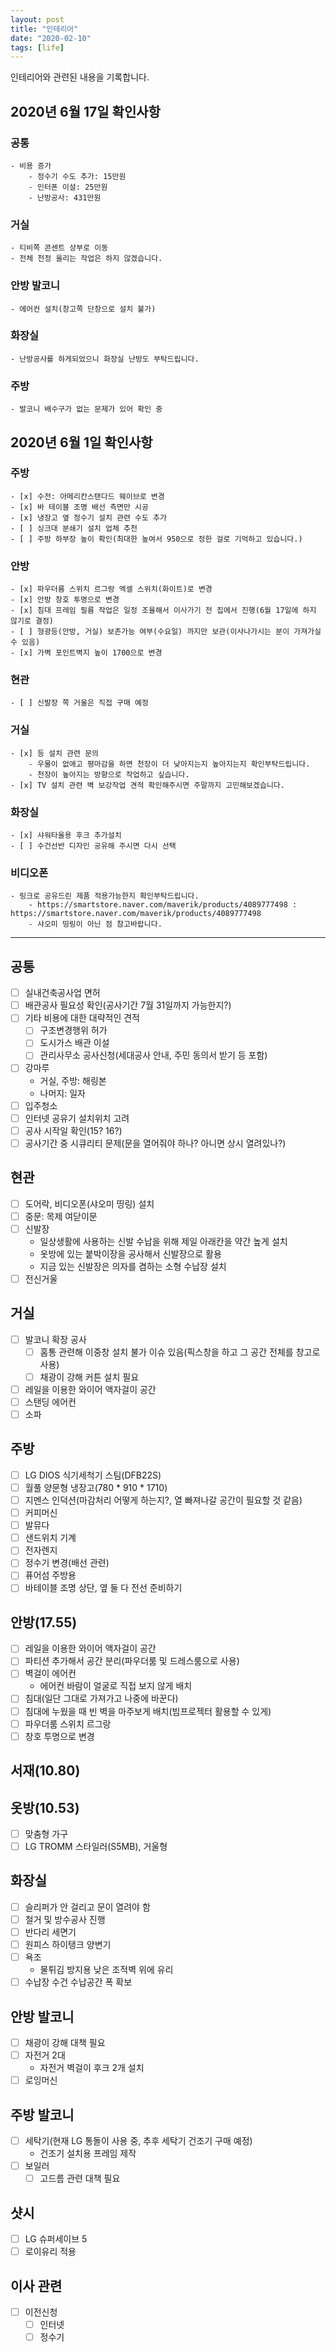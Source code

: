 ```yaml
---
layout: post
title: "인테리어"
date: "2020-02-10"
tags: [life]
---
```


인테리어와 관련된 내용을 기록합니다.

<!--more-->

## 2020년 6월 17일 확인사항

### 공통
	- 비용 증가
		- 정수기 수도 추가: 15만원
		- 인터폰 이설: 25만원
		- 난방공사: 431만원

### 거실
	- 티비쪽 콘센트 상부로 이동
	- 전체 천정 올리는 작업은 하지 않겠습니다.

### 안방 발코니
	- 에어컨 설치(창고쪽 단창으로 설치 불가)

### 화장실
	- 난방공사를 하게되었으니 화장실 난방도 부탁드립니다.

### 주방
	- 발코니 배수구가 없는 문제가 있어 확인 중

## 2020년 6월 1일 확인사항

### 주방
	- [x] 수전: 아메리칸스탠다드 웨이브로 변경
	- [x] 바 테이블 조명 배선 측면만 시공
	- [x] 냉장고 옆 정수기 설치 관련 수도 추가
	- [ ] 싱크대 분쇄기 설치 업체 추천
	- [ ] 주방 하부장 높이 확인(최대한 높여서 950으로 정한 걸로 기억하고 있습니다.)

### 안방
	- [x] 파우더룸 스위치 르그랑 엑셀 스위치(화이트)로 변경
	- [x] 안방 창호 투명으로 변경
	- [x] 침대 프레임 필름 작업은 일정 조율해서 이사가기 전 집에서 진행(6월 17일에 하지 않기로 결정)
	- [ ] 형광등(안방, 거실) 보존가능 여부(수요일) 까지만 보관(이사나가시는 분이 가져가실 수 있음)
	- [x] 가벽 포인트벽지 높이 1700으로 변경

### 현관
	- [ ] 신발장 쪽 거울은 직접 구매 예정

### 거실
	- [x] 등 설치 관련 문의
		- 우물이 없애고 평마감을 하면 천장이 더 낮아지는지 높아지는지 확인부탁드립니다.
		- 천장이 높아지는 방향으로 작업하고 싶습니다.
	- [x] TV 설치 관련 벽 보강작업 견적 확인해주시면 주말까지 고민해보겠습니다.

### 화장실
	- [x] 샤워타올용 후크 추가설치
	- [ ] 수건선반 디자인 공유해 주시면 다시 선택

### 비디오폰
	- 링크로 공유드린 제품 적용가능한지 확인부탁드립니다.
		- https://smartstore.naver.com/maverik/products/4089777498 : https://smartstore.naver.com/maverik/products/4089777498
		- 샤오미 띵링이 아닌 점 참고바랍니다.

---

## 공통

- [ ] 실내건축공사업 면허
- [ ] 배관공사 필요성 확인(공사기간 7월 31일까지 가능한지?)
- [ ] 기타 비용에 대한 대략적인 견적
	- [ ] 구조변경행위 허가
	- [ ] 도시가스 배관 이설
	- [ ] 관리사무소 공사신청(세대공사 안내, 주민 동의서 받기 등 포함)
- [ ] 강마루
	- 거실, 주방: 해링본
	- 나머지: 일자
- [ ] 입주청소
- [ ] 인터넷 공유기 설치위치 고려
- [ ] 공사 시작일 확인(15? 16?)
- [ ] 공사기간 중 시큐리티 문제(문을 열어줘야 하나? 아니면 상시 열려있나?)

## 현관

- [ ] 도어락, 비디오폰(샤오미 띵링) 설치
- [ ] 중문: 목제 여닫이문
- [ ] 신발장
	- 일상생활에 사용하는 신발 수납을 위해 제일 아래칸을 약간 높게 설치
	- 옷방에 있는 붙박이장을 공사해서 신발장으로 활용
	- 지금 있는 신발장은 의자를 겸하는 소형 수납장 설치
- [ ] 전신거울

## 거실

- [ ] 발코니 확장 공사
	- [ ] 홈통 관련해 이중창 설치 불가 이슈 있음(픽스창을 하고 그 공간 전체를 창고로 사용)
	- [ ] 채광이 강해 커튼 설치 필요
- [ ] 레일을 이용한 와이어 액자걸이 공간
- [ ] 스탠딩 에어컨
- [ ] 소파

## 주방

- [ ] LG DIOS 식기세척기 스팀(DFB22S)
- [ ] 월풀 양문형 냉장고(780 * 910 * 1710)
- [ ] 지멘스 인덕션(마감처리 어떻게 하는지?, 열 빠져나갈 공간이 필요할 것 같음)
- [ ] 커피머신
- [ ] 발뮤다
- [ ] 샌드위치 기계
- [ ] 전자렌지
- [ ] 정수기 변경(배선 관련)
- [ ] 퓨어섬 주방용
- [ ] 바테이블 조명 상단, 옆 둘 다 전선 준비하기

## 안방(17.55)

- [ ] 레일을 이용한 와이어 액자걸이 공간
- [ ] 파티션 추가해서 공간 분리(파우더룸 및 드레스룸으로 사용)
- [ ] 벽걸이 에어컨
	- 에어컨 바람이 얼굴로 직접 보지 않게 배치
- [ ] 침대(일단 그대로 가져가고 나중에 바꾼다)
- [ ] 침대에 누웠을 때 빈 벽을 마주보게 배치(빔프로젝터 활용할 수 있게)
- [ ] 파우더룸 스위치 르그랑
- [ ] 창호 투명으로 변경

## 서재(10.80)

## 옷방(10.53)

- [ ] 맞춤형 가구
- [ ] LG TROMM 스타일러(S5MB), 거울형

## 화장실

- [ ] 슬리퍼가 안 걸리고 문이 열려야 함
- [ ] 철거 및 방수공사 진행
- [ ] 반다리 세면기
- [ ] 원피스 하이탱크 양변기
- [ ] 욕조
	- 물튀김 방지용 낮은 조적벽 위에 유리
- [ ] 수납장 수건 수납공간 폭 확보

## 안방 발코니

- [ ] 채광이 강해 대책 필요
- [ ] 자전거 2대
	- 자전거 벽걸이 후크 2개 설치
- [ ] 로잉머신

## 주방 발코니

- [ ] 세탁기(현재 LG 통돌이 사용 중, 추후 세탁기 건조기 구매 예정)
	- 건조기 설치용 프레임 제작
- [ ] 보일러
	- [ ] 고드름 관련 대책 필요

## 샷시

- [ ] LG 슈퍼세이브 5
- [ ] 로이유리 적용

## 이사 관련

- [ ] 이전신청
	- [ ] 인터넷
	- [ ] 정수기
